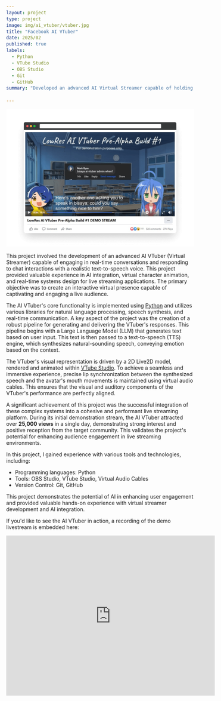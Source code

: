 ```yaml
---
layout: project
type: project
image: img/ai_vtuber/vtuber.jpg
title: "Facebook AI VTuber"
date: 2025/02
published: true
labels:
  - Python
  - VTube Studio
  - OBS Studio
  - Git
  - GitHub
summary: "Developed an advanced AI Virtual Streamer capable of holding conversations and replying to its chat (viewers) using a realistic, emotionally expressive text-to-speech voice that discerns the context and emotion of the text."

---
```


<img class="img-fluid" src="../img/ai_vtuber/transparent.png">

This project involved the development of an advanced AI VTuber (Virtual Streamer) capable of engaging in real-time conversations and responding to chat interactions with a realistic text-to-speech voice. This project provided valuable experience in AI integration, virtual character animation, and real-time systems design for live streaming applications. The primary objective was to create an interactive virtual presence capable of captivating and engaging a live audience.

The AI VTuber's core functionality is implemented using [Python](https://python.org) and utilizes various libraries for natural language processing, speech synthesis, and real-time communication. A key aspect of the project was the creation of a robust pipeline for generating and delivering the VTuber's responses. This pipeline begins with a Large Language Model (LLM) that generates text based on user input. This text is then passed to a text-to-speech (TTS) engine, which synthesizes natural-sounding speech, conveying emotion based on the context.

The VTuber's visual representation is driven by a 2D Live2D model, rendered and animated within [VTube Studio](https://store.steampowered.com/app/1325860/VTube_Studio/). To achieve a seamless and immersive experience, precise lip synchronization between the synthesized speech and the avatar's mouth movements is maintained using virtual audio cables. This ensures that the visual and auditory components of the VTuber's performance are perfectly aligned.

A significant achievement of this project was the successful integration of these complex systems into a cohesive and performant live streaming platform. During its initial demonstration stream, the AI VTuber attracted over **25,000 views** in a single day, demonstrating strong interest and positive reception from the target community. This validates the project's potential for enhancing audience engagement in live streaming environments.

In this project, I gained experience with various tools and technologies, including:
- Programming languages: Python
- Tools: OBS Studio, VTube Studio, Virtual Audio Cables
- Version Control: Git, GitHub

This project demonstrates the potential of AI in enhancing user engagement and provided valuable hands-on experience with virtual streamer development and AI integration.

If you'd like to see the AI VTuber in action, a recording of the demo livestream is embedded here:

<iframe src="https://www.facebook.com/plugins/video.php?height=314&href=https%3A%2F%2Fwww.facebook.com%2Freincarnated.lowres.page%2Fvideos%2F1264760444601381%2F&show_text=true&width=560&t=494" width="560" height="429" style="border:none;overflow:hidden" scrolling="no" frameborder="0" allowfullscreen="true" allow="autoplay; clipboard-write; encrypted-media; picture-in-picture; web-share" allowFullScreen="true"></iframe>